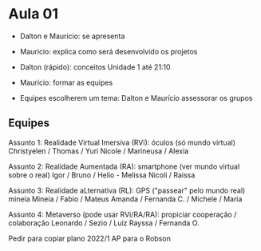 # Aula 01

- Dalton e Mauricio: se apresenta
- Mauricio: explica como será desenvolvido os projetos
- Dalton (rápido): conceitos Unidade 1 até 21:10

- Maurício: formar as equipes
- Equipes escolherem um tema: Dalton e Maurício assessorar os grupos

## Equipes

Assunto 1: Realidade Virtual Imersiva (RVi): óculos (só mundo virtual)
Christyelen / Thomas / Yuri
Nicole / Marineusa / Alexia

Assunto 2: Realidade Aumentada (RA): smartphone (ver mundo virtual sobre o real)
Igor / Bruno / Helio - Melissa
Nicoli / Raissa

Assunto 3: Realidade aLternativa (RL): GPS ("passear" pelo mundo real) mineia
Mineia / Fabio / Mateus
Amanda / Fernanda C. / Michele / Maria

Assunto 4: Metaverso (pode usar RVi/RA/RA): propiciar cooperação / colaboração
Leonardo / Sezio / Luiz
Rayssa / Fernanda O.





Pedir para copiar plano 2022/1 AP para o Robson
